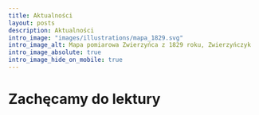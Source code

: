 ```yaml
---
title: Aktualności
layout: posts
description: Aktualności
intro_image: "images/illustrations/mapa_1829.svg"
intro_image_alt: Mapa pomiarowa Zwierzyńca z 1829 roku, Zwierzyńczyk
intro_image_absolute: true
intro_image_hide_on_mobile: true
---
```


# Zachęcamy do lektury
